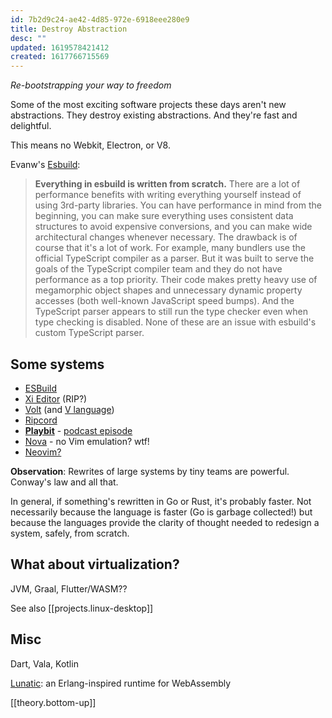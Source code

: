 ```yaml
---
id: 7b2d9c24-ae42-4d85-972e-6918eee280e9
title: Destroy Abstraction
desc: ""
updated: 1619578421412
created: 1617766715569
---
```


_Re-bootstrapping your way to freedom_

Some of the most exciting software projects these days aren't new abstractions. They destroy existing abstractions. And they're fast and delightful.

This means no Webkit, Electron, or V8.

Evanw's [Esbuild](https://esbuild.github.io/faq/#why-is-esbuild-fast):

> **Everything in esbuild is written from scratch.**
> There are a lot of performance benefits with writing everything yourself instead of using 3rd-party libraries. You can have performance in mind from the beginning, you can make sure everything uses consistent data structures to avoid expensive conversions, and you can make wide architectural changes whenever necessary. The drawback is of course that it's a lot of work.
> For example, many bundlers use the official TypeScript compiler as a parser. But it was built to serve the goals of the TypeScript compiler team and they do not have performance as a top priority. Their code makes pretty heavy use of megamorphic object shapes and unnecessary dynamic property accesses (both well-known JavaScript speed bumps). And the TypeScript parser appears to still run the type checker even when type checking is disabled. None of these are an issue with esbuild's custom TypeScript parser.

## Some systems

- [ESBuild](https://esbuild.github.io/)
- [Xi Editor](https://raphlinus.github.io/xi/2020/06/27/xi-retrospective.html) (RIP?)
- [Volt](https://volt-app.com/) (and [V language](https://vlang.io/))
- [Ripcord](https://cancel.fm/ripcord/)
- [**Playbit**](https://playb.it/) - [podcast episode](https://museapp.com/podcast/27-playful-software/)
- [Nova](https://nova.app/) - no Vim emulation? wtf!
- [Neovim?](https://neovim.io/)

**Observation**: Rewrites of large systems by tiny teams are powerful. Conway's law and all that.

In general, if something's rewritten in Go or Rust, it's probably faster. Not necessarily because the language is faster (Go is garbage collected!) but because the languages provide the clarity of thought needed to redesign a system, safely, from scratch.

## What about virtualization?

JVM, Graal, Flutter/WASM??

See also [[projects.linux-desktop]]

## Misc

Dart, Vala, Kotlin

[Lunatic](https://lunatic.solutions/): an Erlang-inspired runtime for WebAssembly

[[theory.bottom-up]]
